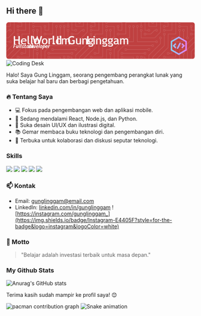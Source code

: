 ## Hi there 👋
![header](img/github-header-image.png)
<img src="https://images.unsplash.com/photo-1506744038136-46273834b3fb?auto=format&fit=crop&w=800&q=80" alt="Coding Desk" width="600"/>

Halo! Saya Gung Linggam, seorang pengembang perangkat lunak yang suka belajar hal baru dan berbagi pengetahuan.

### 🔥 Tentang Saya
- 💻 Fokus pada pengembangan web dan aplikasi mobile.
- 🌱 Sedang mendalami React, Node.js, dan Python.
- 🎨 Suka desain UI/UX dan ilustrasi digital.
- 📚 Gemar membaca buku teknologi dan pengembangan diri.
- 🚀 Terbuka untuk kolaborasi dan diskusi seputar teknologi.

### Skills
<img src="https://img.shields.io/badge/HTML5-E34F26?style=for-the-badge&logo=html5&logoColor=white" />
<img src="https://img.shields.io/badge/CSS3-1572B6?style=for-the-badge&logo=css3&logoColor=white
" />
<img src="https://img.shields.io/badge/JavaScript-323330?style=for-the-badge&logo=javascript&logoColor=F7DF1E
" />
<img src="https://img.shields.io/badge/PHP-777BB4?style=for-the-badge&logo=php&logoColor=white
" />
<img src="https://img.shields.io/badge/Python-FFD43B?style=for-the-badge&logo=python&logoColor=blue
" />




### 📫 Kontak
- Email: gunglinggam@email.com
- LinkedIn: [linkedin.com/in/gunglinggam](https://linkedin.com/in/gunglinggam)
![https://instagram.com/gunglinggam_](https://img.shields.io/badge/Instagram-E4405F?style=for-the-badge&logo=instagram&logoColor=white)
### 🎯 Motto
> "Belajar adalah investasi terbaik untuk masa depan."

### My Github Stats
![Anurag's GitHub stats](https://github-readme-stats.vercel.app/api?username=anuraghazra&show_icons=true&theme=radical)

Terima kasih sudah mampir ke profil saya! 😊

<picture>
  <source media="(prefers-color-scheme: dark)" srcset="https://raw.githubusercontent.com/maurodesouza/maurodesouza/output/pacman-contribution-graph-dark.svg">
  <source media="(prefers-color-scheme: light)" srcset="https://raw.githubusercontent.com/maurodesouza/maurodesouza/output/pacman-contribution-graph.svg">
  <img alt="pacman contribution graph" src="https://raw.githubusercontent.com/maurodesouza/maurodesouza/output/pacman-contribution-graph.svg">
</picture>

<img src="https://raw.githubusercontent.com/maurodesouza/maurodesouza/output/snake.svg" alt="Snake animation" />

<!--
**gunglinggam/gunglinggam** is a ✨ _special_ ✨ repository because its `README.md` (this file) appears on your GitHub profile.

Here are some ideas to get you started:

- 🔭 I’m currently working on ...
- 🌱 I’m currently learning ...
- 👯 I’m looking to collaborate on ...
- 🤔 I’m looking for help with ...
- 💬 Ask me about ...
- 📫 How to reach me: ...
- 😄 Pronouns: ...
- ⚡ Fun fact: ...